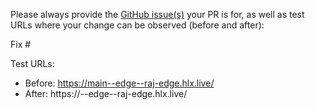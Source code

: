 Please always provide the [GitHub issue(s)](../issues) your PR is for, as well as test URLs where your change can be observed (before and after):

Fix #<gh-issue-id>

Test URLs:
- Before: https://main--edge--raj-edge.hlx.live/
- After: https://<branch>--edge--raj-edge.hlx.live/
